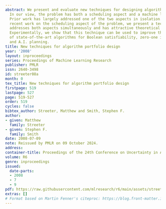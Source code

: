 ```yaml
---
abstract: We present and evaluate new techniques for designing algorithm portfolios.
  In our view, the problem has both a scheduling aspect and a machine learning aspect.
  Prior work has largely addressed one of the two aspects in isolation. Building on
  recent work on the scheduling aspect of the problem, we present a technique that
  addresses both aspects simultaneously and has attractive theoretical guarantees.
  Experimentally, we show that this technique can be used to improve the performance
  of state-of-the-art algorithms for Boolean satisfiability, zero-one integer programming,
  and A.I. planning.
title: New techniques for algorithm portfolio design
year: '2008'
layout: inproceedings
series: Proceedings of Machine Learning Research
publisher: PMLR
issn: 2640-3498
id: streeter08a
month: 0
tex_title: New techniques for algorithm portfolio design
firstpage: 519
lastpage: 527
page: 519-527
order: 519
cycles: false
bibtex_author: Streeter, Matthew and Smith, Stephen F.
author:
- given: Matthew
  family: Streeter
- given: Stephen F.
  family: Smith
date: 2008-07-09
note: Reissued by PMLR on 09 October 2024.
address:
container-title: Proceedings of the 24th Conference on Uncertainty in Artificial Intelligence
volume: R6
genre: inproceedings
issued:
  date-parts:
  - 2008
  - 7
  - 9
pdf: https://raw.githubusercontent.com/mlresearch/r6/main/assets/streeter08a/streeter08a.pdf
extras: []
# Format based on Martin Fenner's citeproc: https://blog.front-matter.io/posts/citeproc-yaml-for-bibliographies/
---
```

